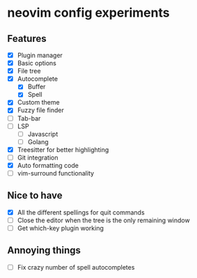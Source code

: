 # neovim config experiments

## Features

- [x] Plugin manager
- [x] Basic options
- [x] File tree
- [x] Autocomplete
  - [x] Buffer
  - [x] Spell
- [x] Custom theme
- [x] Fuzzy file finder
- [ ] Tab-bar
- [ ] LSP
  - [ ] Javascript
  - [ ] Golang
- [x] Treesitter for better highlighting
- [ ] Git integration
- [x] Auto formatting code
- [ ] vim-surround functionality

## Nice to have

- [x] All the different spellings for quit commands
- [ ] Close the editor when the tree is the only remaining window
- [ ] Get which-key plugin working

## Annoying things

- [ ] Fix crazy number of spell autocompletes
